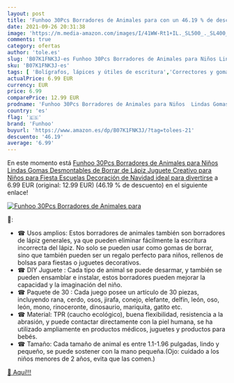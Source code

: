 ```yaml
---
layout: post
title: 'Funhoo 30Pcs Borradores de Animales para con un 46.19 % de descuento'
date: 2021-09-26 20:31:38
image: 'https://m.media-amazon.com/images/I/41WW-Rt1+IL._SL500_._SL400_.jpg'
comments: true
category: ofertas
author: 'tole.es'
slug: 'B07K1FNK3J-es Funhoo 30Pcs Borradores de Animales para Niños Lindas...'
sku: 'B07K1FNK3J-es'
tags: [ 'Bolígrafos, lápices y útiles de escritura','Correctores y gomas de borrar','Gomas de borrar','Oficina y papelería','funhoo','navidad', ]
actualPrice: 6.99 EUR
currency: EUR
price: 6.99
comparePrice: 12.99 EUR
prodname: 'Funhoo 30Pcs Borradores de Animales para Niños  Lindas Gomas Desmontables de Borrar de Lápiz  Juguete Creativo para Niños para Fiesta  Escuelas  Decoración de Navidad ideal para divertirse'
country: 'es'
flag: '🇪🇸'
brand: 'Funhoo'
buyurl: 'https://www.amazon.es/dp/B07K1FNK3J/?tag=tolees-21'
descuento: '46.19'
average: '6.99'
---
```


En este momento está [Funhoo 30Pcs Borradores de Animales para Niños  Lindas Gomas Desmontables de Borrar de Lápiz  Juguete Creativo para Niños para Fiesta  Escuelas  Decoración de Navidad ideal para divertirse](https://www.amazon.es/dp/B07K1FNK3J/?tag=tolees-21) a 6.99 EUR (original: 12.99 EUR) (46.19 %  de descuento) en el siguiente enlace!

[![Funhoo 30Pcs Borradores de Animales para](https://m.media-amazon.com/images/I/41WW-Rt1+IL._SL500_._SL400_.jpg)](https://www.amazon.es/dp/B07K1FNK3J/?tag=tolees-21)

🔎:

- ☎ Usos amplios: Estos borradores de animales también son borradores de lápiz generales, ya que pueden eliminar fácilmente la escritura incorrecta del lápiz. No solo se pueden usar como gomas de borrar, sino que también pueden ser un regalo perfecto para niños, rellenos de bolsas para fiestas o juguetes decorativos.
- ☎ DIY Juguete : Cada tipo de animal se puede desarmar, y también se pueden ensamblar e instalar, estos borradores pueden mejorar la capacidad y la imaginación del niño.
- ☎ Paquete de 30 : Cada juego posee un artículo de 30 piezas, incluyendo rana, cerdo, osos, jirafa, conejo, elefante, delfín, león, oso, león, mono, rinoceronte, dinosaurio, mariquita, gatito etc.
- ☎ Material: TPR (caucho ecológico), buena flexibilidad, resistencia a la abrasión, y puede contactar directamente con la piel humana, se ha utilizado ampliamente en productos médicos, juguetes y productos para bebés.
- ☎ Tamaño: Cada tamaño de animal es entre 1.1-1.96 pulgadas, lindo y pequeño, se puede sostener con la mano pequeña.(Ojo: cuidado a los niños menores de 2 años, evita que las comen.)

[🛒 Aquí!!!](https://www.amazon.es/dp/B07K1FNK3J/?tag=tolees-21)
